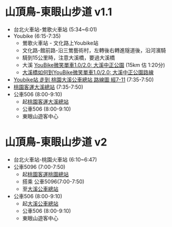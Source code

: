 # 山頂鳥-東眼山步道 v1.1
- 台北火車站-鶯歌火車站 (5:34~6:01)
- Youbike (6:15-7:35)
    - 鶯歌火車站 - 文化路上Youbike站
    - 文化路-館前路-沿三鶯藝術村，左轉後右轉進隧道後，沿河濱騎
    - 騎到15公里時，注意大溪橋，要過大溪橋
    - 大溪 [YouBike微笑單車1.0/2.0: 大溪中正公園](https://maps.app.goo.gl/s7beYAezi12CAaDF7) (15km 估 1:20分)
    - [大溪橋如何到YouBike微笑單車1.0/2.0: 大溪中正公園路線](https://maps.app.goo.gl/hp9hdkuSxUyiWtbE6)
- [Youbike站 走到 桃園大溪公車總站 路線圖 經7-11](https://maps.app.goo.gl/Bqjap2YQSzSFmSCH6)  (7:35-7:50)
- [桃園客運大溪總站](https://maps.app.goo.gl/mKzkz9iWyR22DxX46) (7:35-7:50)
- 公車506 (8:00-9:10)
    - 起[桃園客運大溪總站](https://maps.app.goo.gl/mKzkz9iWyR22DxX46)
    - 公車506 (8:00-9:10)
    - 東眼山遊客中心


# 山頂鳥-東眼山步道 v2
- 台北火車站-桃園火車站 (6:10~6:47)
- 公車5096 (7:00-7:50) 
    - 起[桃園客運桃園總站](https://maps.app.goo.gl/cJfQ5miJmofSpvzo6)
    - 搭乘 公車5096(7:00-7:50) 
    - 至[大溪公車總站](https://maps.app.goo.gl/mKzkz9iWyR22DxX46)
- 公車506 (8:00-9:10)
    - 起[大溪公車總站](https://maps.app.goo.gl/mKzkz9iWyR22DxX46)
    - 公車506 (8:00-9:10)
    - 東眼山遊客中心
